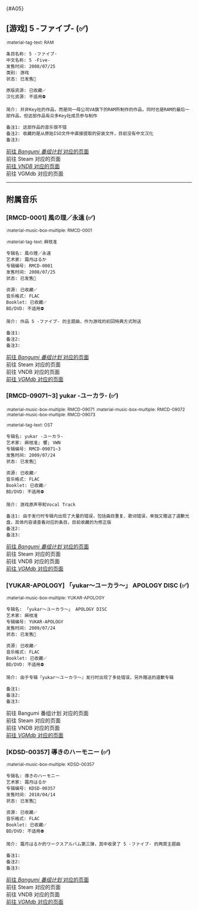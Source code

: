 [//]: # (Metadata End)

[](){#A05}

[//]: # (TXT End)

## \[游戏] 5 -ファイブ- (✅)

<small>:material-tag-text: RAM</small>

```
条目名称: 5 -ファイブ-
中文名称: 5 -Five-
发售时间: 2008/07/25
类别: 游戏
状态: 已发售🎉

原版资源: 已收藏✅
汉化资源: 不适用⛔

简介: 并非Key社的作品，而是同一母公司VA旗下的RAM所制作的作品，同时也是RAM的最后一部作品，但这部作品有众多Key社成员参与制作

备注1: 这部作品的音乐很不错
备注2: 收藏的是从原始ISO文件中直接提取的安装文件，目前没有中文汉化
备注3: 
```

<div class="result">
    <div class="grid">
        <a href="https://bgm.tv/subject/13252" class="card" target=”_blank”>
            前往 <i class="bangumi">Bangumi 番组计划</i> 对应的页面
        </a>
        <div class="card disable">
            前往 Steam 对应的页面
        </div>
        <a href="https://vndb.org/v834" class="card" target=”_blank”>
            前往 <i class="vndb">VNDB</i> 对应的页面
        </a>
        <div class="card disable">
            前往 VGMdb 对应的页面
        </div>
    </div>
</div>

---

## 附属音乐

### \[RMCD-0001] 風の理／永遠 (✅)

<small>:material-music-box-multiple: RMCD-0001</small>

<small>:material-tag-text: 麻枝准</small>

```
专辑名: 風の理／永遠
艺术家: 霜月はるか
专辑编号: RMCD-0001
发售时间: 2008/07/25
状态: 已发售🎉

资源: 已收藏✅
音乐格式: FLAC
Booklet: 已收藏✅
BD/DVD: 不适用⛔

简介: 作品 5 -ファイブ- 的主题曲，作为游戏的初回特典方式附送

备注1: 
备注2: 
备注3: 
```

<div class="result">
    <div class="grid">
        <a href="https://bgm.tv/subject/9627" class="card" target=”_blank”>
            前往 <i class="bangumi">Bangumi 番组计划</i> 对应的页面
        </a>
        <div class="card disable">
            前往 Steam 对应的页面
        </div>
        <div class="card disable">
            前往 VNDB 对应的页面
        </div>
        <a href="https://vgmdb.net/album/9683" class="card" target=”_blank”>
            前往 <i class="vgmdb">VGMdb</i> 对应的页面
        </a>
    </div>
</div>

### \[RMCD-09071~3] yukar -ユーカラ- (✅)

<small>:material-music-box-multiple: RMCD-09071</small>
<small>:material-music-box-multiple: RMCD-09072</small>
<small>:material-music-box-multiple: RMCD-09073</small>

<small>:material-tag-text: OST</small>

```
专辑名: yukar -ユーカラ-
艺术家: 麻枝准; 響; VWN
专辑编号: RMCD-09071~3
发售时间: 2009/07/24
状态: 已发售🎉

资源: 已收藏✅
音乐格式: FLAC
Booklet: 已收藏✅
BD/DVD: 不适用⛔

简介: 游戏原声带和Vocal Track

备注1: 由于发行时专辑内出现了大量的错误，包括曲目重复、歌词错误，单独又赠送了道歉光盘，具体内容请查看对应的条目，目前收藏的为修正版
备注2: 
备注3: 
```

<div class="result">
    <div class="grid">
        <a href="https://bgm.tv/subject/2259" class="card" target=”_blank”>
            前往 <i class="bangumi">Bangumi 番组计划</i> 对应的页面
        </a>
        <div class="card disable">
            前往 Steam 对应的页面
        </div>
        <div class="card disable">
            前往 VNDB 对应的页面
        </div>
        <a href="https://vgmdb.net/album/13889" class="card" target=”_blank”>
            前往 <i class="vgmdb">VGMdb</i> 对应的页面
        </a>
    </div>
</div>

### \[YUKAR-APOLOGY] 「yukar～ユーカラ～」 APOLOGY DISC (✅)

<small>:material-music-box-multiple: YUKAR-APOLOGY</small>

```
专辑名: 「yukar～ユーカラ～」 APOLOGY DISC
艺术家: 麻枝准
专辑编号: YUKAR-APOLOGY
发售时间: 2009/07/24
状态: 已发售🎉

资源: 已收藏✅
音乐格式: FLAC
Booklet: 已收藏✅
BD/DVD: 不适用⛔

简介: 由于专辑『yukar～ユーカラ～』发行时出现了多处错误，另外赠送的道歉专辑

备注1: 
备注2: 
备注3: 
```

<div class="result">
    <div class="grid">
        <div class="card disable">
            前往 Bangumi 番组计划 对应的页面
        </div>
        <div class="card disable">
            前往 Steam 对应的页面
        </div>
        <div class="card disable">
            前往 VNDB 对应的页面
        </div>
        <a href="https://vgmdb.net/album/21349" class="card" target=”_blank”>
            前往 <i class="vgmdb">VGMdb</i> 对应的页面
        </a>
    </div>
</div>

### \[KDSD-00357] 導きのハーモニー (✅)

<small>:material-music-box-multiple: KDSD-00357</small>

```
专辑名: 導きのハーモニー
艺术家: 霜月はるか
专辑编号: KDSD-00357
发售时间: 2010/04/14
状态: 已发售🎉

资源: 已收藏✅
音乐格式: FLAC
Booklet: 已收藏✅
BD/DVD: 不适用⛔

简介: 霜月はるか的ワークスアルバム第三弹，其中收录了 5 -ファイブ- 的两首主题曲

备注1: 
备注2: 
备注3: 
```

<div class="result">
    <div class="grid">
        <a href="https://bgm.tv/subject/4837" class="card" target=”_blank”>
            前往 <i class="bangumi">Bangumi 番组计划</i> 对应的页面
        </a>
        <div class="card disable">
            前往 Steam 对应的页面
        </div>
        <div class="card disable">
            前往 VNDB 对应的页面
        </div>
        <a href="https://vgmdb.net/album/17836" class="card" target=”_blank”>
            前往 <i class="vgmdb">VGMdb</i> 对应的页面
        </a>
    </div>
</div>

